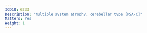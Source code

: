 ```yaml
---
ICD10: G233
Description: "Multiple system atrophy, cerebellar type [MSA-C]"
Matters: Yes
Weight: 1
---
```


